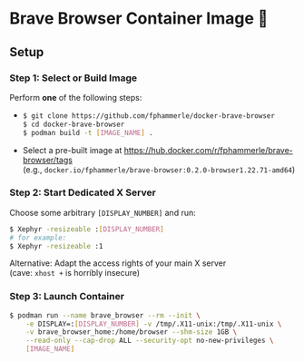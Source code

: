 # Brave Browser Container Image 🐳

## Setup

### Step 1: Select or Build Image

Perform **one** of the following steps:
- ```sh
  $ git clone https://github.com/fphammerle/docker-brave-browser
  $ cd docker-brave-browser
  $ podman build -t [IMAGE_NAME] .
  ```
- Select a pre-built image at https://hub.docker.com/r/fphammerle/brave-browser/tags<br>
  (e.g., `docker.io/fphammerle/brave-browser:0.2.0-browser1.22.71-amd64`)

### Step 2: Start Dedicated X Server

Choose some arbitrary `[DISPLAY_NUMBER]` and run:
```sh
$ Xephyr -resizeable :[DISPLAY_NUMBER]
# for example:
$ Xephyr -resizeable :1
```

Alternative: Adapt the access rights of your main X server<br>
(cave: `xhost +` is horribly insecure)

### Step 3: Launch Container

```sh
$ podman run --name brave_browser --rm --init \
    -e DISPLAY=:[DISPLAY_NUMBER] -v /tmp/.X11-unix:/tmp/.X11-unix \
    -v brave_browser_home:/home/browser --shm-size 1GB \
    --read-only --cap-drop ALL --security-opt no-new-privileges \
    [IMAGE_NAME]
```
